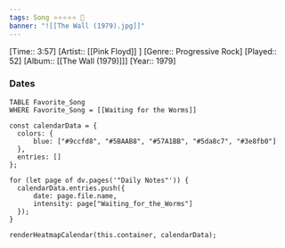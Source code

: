 ```yaml
---
tags: Song ⭐⭐⭐⭐⭐ 💛
banner: "![[The Wall (1979).jpg]]"
---
```

[Time:: 3:57]
[Artist:: [[Pink Floyd]] ]
[Genre:: Progressive Rock]
[Played:: 52]
[Album:: [[The Wall (1979)]]]
[Year:: 1979]
### Dates
````dataview
TABLE Favorite_Song
WHERE Favorite_Song = [[Waiting for the Worms]]
````

  ```dataviewjs
const calendarData = { 
	colors: { 
		blue: ["#9ccfd8", "#5BAAB8", "#57A1BB", "#5da8c7", "#3e8fb0"] 
	}, 
	entries: [] 
}; 

for (let page of dv.pages('"Daily Notes"')) { 
	calendarData.entries.push({ 
		date: page.file.name, 
		intensity: page["Waiting_for_the_Worms"]
	}); 
} 

renderHeatmapCalendar(this.container, calendarData);
```
